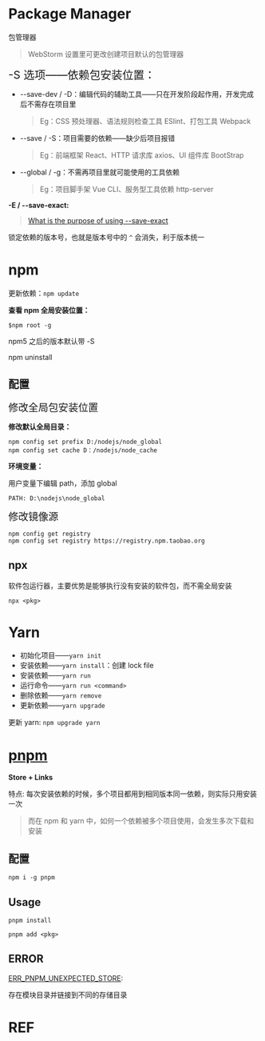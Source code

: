 # Package Manager

包管理器



> WebStorm 设置里可更改创建项目默认的包管理器



<span style="font-size:22px">-S 选项——依赖包安装位置：</span>

+ --save-dev / -D：编辑代码的辅助工具——只在开发阶段起作用，开发完成后不需存在项目里

    > Eg：CSS 预处理器、语法规则检查工具 ESlint、打包工具  Webpack

+ --save / -S：项目需要的依赖——缺少后项目报错

    > Eg：前端框架 React、HTTP 请求库 axios、UI 组件库 BootStrap

+ --global / -g：不需再项目里就可能使用的工具依赖

    > Eg：项目脚手架 Vue CLI、服务型工具依赖 http-server



**-E / --save-exact:**

> [What is the purpose of using --save-exact](https://stackoverflow.com/questions/58638817/what-is-the-purpose-of-using-save-exact)

锁定依赖的版本号，也就是版本号中的 `^` 会消失，利于版本统一



# npm

更新依赖：`npm update`

**查看 npm 全局安装位置：**

```shell
$npm root -g
```

npm5 之后的版本默认带 -S

npm uninstall



## 配置

<span style="font-size:20px">修改全局包安装位置</span>

**修改默认全局目录：**

```shell
npm config set prefix D:/nodejs/node_global
npm config set cache D：/nodejs/node_cache
```

**环境变量：**

用户变量下编辑 path，添加 global

```shell
PATH: D:\nodejs\node_global
```



<span style="font-size:20px">修改镜像源</span>

```shell
npm config get registry
npm config set registry https://registry.npm.taobao.org
```



## npx

软件包运行器，主要优势是能够执行没有安装的软件包，而不需全局安装

```shell
npx <pkg>
```



# Yarn

+ 初始化项目——`yarn init`
+ 安装依赖——`yarn install`：创建 lock file
+ 安装依赖——`yarn run`
+ 运行命令——`yarn run <command>`
+ 删除依赖——`yarn remove`
+ 更新依赖——`yarn upgrade`

更新 yarn: `npm upgrade yarn`



# [pnpm](https://pnpm.io)

**Store + Links**

特点: 每次安装依赖的时候，多个项目都用到相同版本同一依赖，则实际只用安装一次

> 而在 npm 和 yarn 中，如何一个依赖被多个项目使用，会发生多次下载和安装



## 配置

```shell
npm i -g pnpm
```



## Usage

`pnpm install`

`pnpm add <pkg>`



## ERROR

[ERR_PNPM_UNEXPECTED_STORE](https://pnpm.io/zh/errors#err_pnpm_unexpected_store):

存在模块目录并链接到不同的存储目录



# REF